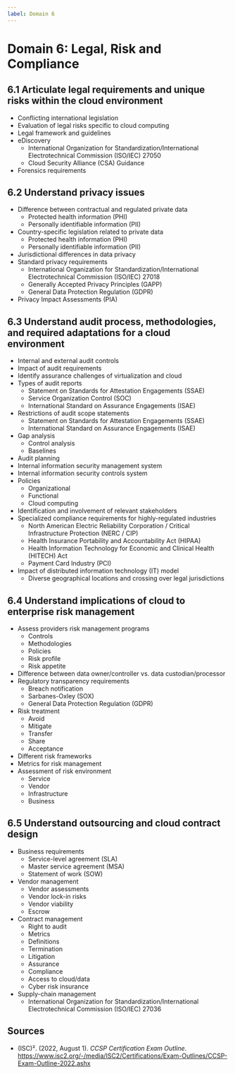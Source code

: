 ```yaml
---
label: Domain 6
---
```


# Domain 6: Legal, Risk and Compliance

## 6.1 Articulate legal requirements and unique risks within the cloud environment

- Conflicting international legislation
- Evaluation of legal risks specific to cloud computing
- Legal framework and guidelines
- eDiscovery
  - International Organization for Standardization/International Electrotechnical Commission (ISO/IEC) 27050
  - Cloud Security Alliance (CSA) Guidance
- Forensics requirements

## 6.2 Understand privacy issues

- Difference between contractual and regulated private data
  - Protected health information (PHI)
  - Personally identifiable information (PII)
- Country-specific legislation related to private data
  - Protected health information (PHI)
  - Personally identifiable information (PII)
- Jurisdictional differences in data privacy
- Standard privacy requirements
  - International Organization for Standardization/International Electrotechnical Commission (ISO/IEC) 27018
  - Generally Accepted Privacy Principles (GAPP)
  - General Data Protection Regulation (GDPR)
- Privacy Impact Assessments (PIA)

## 6.3 Understand audit process, methodologies, and required adaptations for a cloud environment

- Internal and external audit controls
- Impact of audit requirements
- Identify assurance challenges of virtualization and cloud
- Types of audit reports
  - Statement on Standards for Attestation Engagements (SSAE)
  - Service Organization Control (SOC)
  - International Standard on Assurance Engagements (ISAE)
- Restrictions of audit scope statements
  - Statement on Standards for Attestation Engagements (SSAE)
  - International Standard on Assurance Engagements (ISAE)
- Gap analysis
  - Control analysis
  - Baselines
- Audit planning
- Internal information security management system
- Internal information security controls system
- Policies
  - Organizational
  - Functional
  - Cloud computing
- Identification and involvement of relevant stakeholders
- Specialized compliance requirements for highly-regulated industries
  - North American Electric Reliability Corporation / Critical Infrastructure Protection (NERC / CIP)
  - Health Insurance Portability and Accountability Act (HIPAA)
  - Health Information Technology for Economic and Clinical Health (HITECH) Act
  - Payment Card Industry (PCI)
- Impact of distributed information technology (IT) model
  - Diverse geographical locations and crossing over legal jurisdictions

## 6.4 Understand implications of cloud to enterprise risk management

- Assess providers risk management programs
  - Controls
  - Methodologies
  - Policies
  - Risk profile
  - Risk appetite
- Difference between data owner/controller vs. data custodian/processor
- Regulatory transparency requirements
  - Breach notification
  - Sarbanes-Oxley (SOX)
  - General Data Protection Regulation (GDPR)
- Risk treatment
  - Avoid
  - Mitigate
  - Transfer
  - Share
  - Acceptance
- Different risk frameworks
- Metrics for risk management
- Assessment of risk environment
  - Service
  - Vendor
  - Infrastructure
  - Business

## 6.5 Understand outsourcing and cloud contract design

- Business requirements
  - Service-level agreement (SLA)
  - Master service agreement (MSA)
  - Statement of work (SOW)
- Vendor management
  - Vendor assessments
  - Vendor lock-in risks
  - Vendor viability
  - Escrow
- Contract management
  - Right to audit
  - Metrics
  - Definitions
  - Termination
  - Litigation
  - Assurance
  - Compliance
  - Access to cloud/data
  - Cyber risk insurance
- Supply-chain management
  - International Organization for Standardization/International Electrotechnical Commission (ISO/IEC) 27036

## Sources

- (ISC)². (2022, August 1). *CCSP Certification Exam Outline*. https://www.isc2.org/-/media/ISC2/Certifications/Exam-Outlines/CCSP-Exam-Outline-2022.ashx